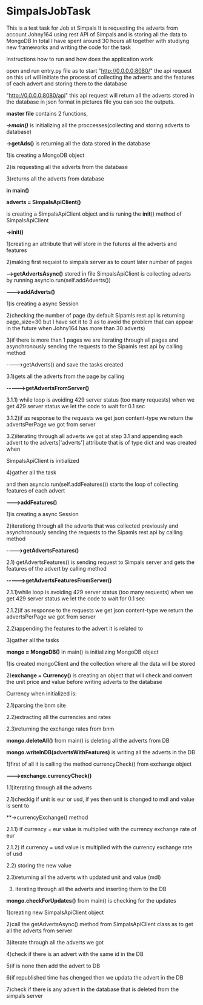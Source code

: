 # SimpalsJobTask
This is a test task for Job at Simpals
It is requesting the adverts from account Johny164 using rest API of Simpals and is storing all the data to MongoDB
In total I have spent around 30 hours all together with studiyng new frameworks and writing the code for the task


Instructions how to run and how does the application work

open and run entry.py file as to start
"http://0.0.0.0:8080/" the api request on this url will initiate the process of collecting the adverts and the features of each advert and storing them to the database

"http://0.0.0.0:8080/api" this api request will return all the adverts stored in the database in json format 
in pictures file you can see the outputs.


**master file** contains 2 functions, 

***->main()*** is initializing all the proccesses(collecting and storing adverts to database)



**->getAds()** is returning all the data stored in the database

1)is creating a MongoDB object

2)is requesting all the adverts from the database

3)returns all the adverts from database


**in main()**


**adverts = SimpalsApiClient()**

is creating a SimpalsApiClient object and is runing the __init__() method of SimpalsApiClient

**->__init__()**

1)creating an attribute that will store in the futures al the adverts and features

2)making first request to simpals server as to count later number of pages 

**-->getAdvertsAsync()** stored in file SimpalsApiClient is collecting adverts by running 
asyncio.run(self.addAdverts())


**--->addAdverts()** 

1)is creating a async Session

2)checking the number of page (by default Sipamls rest api is returning page_size=30 but I have set it to 3 as to avoid the problem that can appear in the future when Johny164 has more than 30 adverts)

3)if there is more than 1 pages we are iterating through all pages and asynchronously sending the requests to the Sipamls rest api by calling method 

---->getAdverts() and save the tasks created

  3.1)gets all the adverts from the page by calling 


**----->getAdvertsFromServer()**

   3.1.1) while loop is avoiding 429 server status (too many requests) when we get 429 server status we let the code to wait for 0.1 sec

   3.1.2)if as response to the requests we get json content-type we return the advertsPerPage we got from server

  3.2)iterating through all adverts we got at step 3.1 and appending each advert to the adverts['adverts'] attribute that is of type dict and was created when 

SimpalsApiClient is initialized

4)gather all the task 


and then asyncio.run(self.addFeatures()) starts the loop of collecting features of each advert



**--->addFeatures()**

1)is creating a async Session

2)iterationg through all the adverts that was collected previously and asynchronously sending the requests to the Sipamls rest api by calling method 

**---->getAdvertsFeatures()**

  2.1) getAdvertsFeatures() is sending request to Simpals server and gets the features of the advert by calling method

**----->getAdvertsFeaturesFromServer()**

   2.1.1)while loop is avoiding 429 server status (too many requests) when we get 429 server status we let the code to wait for 0.1 sec

   2.1.2)if as response to the requests we get json content-type we return the advertsPerPage we got from server

  2.2)appending the features to the advert it is related to

3)gather all the tasks



**mongo = MongoDB()** in main() is initializing MongoDB object

1)is created mongoClient and the collection where all the data will be stored

2)**exchange = Currency()** is creating an object that will check and convert the unit price and value before writing adverts to the database

Currency when initialized is:

  2.1)parsing the bnm site

  2.2)extracting all the currencies and rates

  2.3)returning the exchange rates from bnm 



**mongo.deleteAll()** from main() is deleting all the adverts from DB



**mongo.writeInDB(advertsWithFeatures)** is writing all the adverts in the DB

1)first of all it is calling the method currencyCheck() from exchange object

**--->exchange.currencyCheck()**

  1.1)iterating through all the adverts

  2.1)checkig if unit is eur or usd, if yes then unit is changed to mdl and value is sent to 

**->currencyExchange() method

   2.1.1) if currency = eur value is multiplied with the currency exchange rate of eur 

   2.1.2) if currency = usd value is multiplied with the currency exchange rate of usd 

  2.2) storing the new value

  2.3)returning all the adverts with updated unit and value (mdl)

3) iterating through all the adverts and inserting them to the DB




**mongo.checkForUpdates()** from main() is checking for the updates 

1)creating new SimpalsApiClient object

2)call the getAdvertsAsync() method from SimpalsApiClient class as to get all the adverts from server

3)iterate through all the adverts we got 

4)check if there is an advert with the same id in the DB

5)if is none then add the advert to DB

6)if republished time has chenged then we updata the advert in the DB

7)check if there is any advert in the database that is deleted from the simpals server











